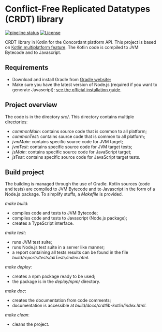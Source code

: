 # Conflict-Free Replicated Datatypes (CRDT) library

[![pipeline status](https://gitlab.inria.fr/concordant/software/crdtlib-kotlin/badges/master/pipeline.svg)](https://gitlab.inria.fr/concordant/software/crdtlib-kotlin/commits/master)
[![License](https://img.shields.io/badge/license-MIT-green)](https://opensource.org/licenses/MIT)

CRDT library in Kotlin for the Concordant platform API. This project is based on [Kotlin
multiplatform feature](https://kotlinlang.org/docs/reference/multiplatform.html). The Kotlin code is
compiled to JVM Bytecode and to Javascript.

## Requirements

- Download and install Gradle from [Gradle website](https://gradle.org/install/);
- Make sure you have the latest version of Node.js (required if you want to generate Javascript):
  [see the official installation guide](https://nodejs.org/en/download/).

## Project overview

The code is in the directory *src/*. This directory contains multiple directories:

- *commonMain*: contains source code that is common to all platform;
- *commonTest*: contains source code that is common to all platform;
- *jvmMain*: contains specific source code for JVM target;
- *jvmTest*: contains specific source code for JVM target tests;
- *jsMain*: contains specific source code for JavaScript target;
- *jsTest*: contains specific source code for JavaScript target tests.

## Build project

The building is managed through the use of Gradle. Kotlin sources (code and tests) are compiled to
JVM Bytecode and to Javascript in the form of a Node.js package.  To simplify stuffs, a *Makefile*
is provided.

*make build*:
- compiles code and tests to JVM Bytecode;
- compiles code and tests to Javascript (Node.js package);
- creates a TypeScript interface.

*make test*:
- runs JVM test suite;
- runs Node.js test suite in a server like manner;
- a report containing all tests results can be found in the file
  *build/reports/tests/allTests/index.html*.

*make deploy*:
- creates a npm package ready to be used;
- the package is in the *deploy/npm/* directory.

*make doc*:
- creates the documentation from code comments;
- documentation is accessible at *build/docs/crdtlib-kotlin/index.html*.

*make clean*:
- cleans the project.
